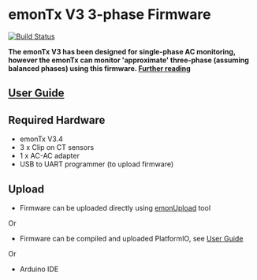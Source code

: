 # emonTx V3 3-phase Firmware

[![Build Status](https://travis-ci.org/openenergymonitor/emontx-3phase.svg?branch=master)](https://travis-ci.org/openenergymonitor/emontx-3phase)


**The emonTx V3 has been designed for single-phase AC monitoring, however the emonTx can monitor 'approximate' three-phase (assuming balanced phases) using this firmware. [Further reading](https://learn.openenergymonitor.org/electricity-monitoring/ac-power-theory/3-phase-power)**

## [User Guide](emontx-3-phase-userguide.pdf)

## Required Hardware

- emonTx V3.4
- 3 x Clip on CT sensors
- 1 x AC-AC adapter
- USB to UART programmer (to upload firmware)

## Upload

- Firmware can be uploaded directly using [emonUpload](https://github.com/openenergymonitor/emonupload) tool

Or

- Firmware can be compiled and uploaded PlatformIO, see [User Guide](https://guide.openenergymonitor.org/technical/compiling)

Or

- Arduino IDE
